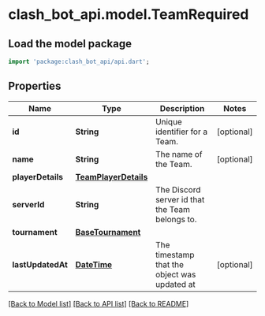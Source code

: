 # clash_bot_api.model.TeamRequired

## Load the model package
```dart
import 'package:clash_bot_api/api.dart';
```

## Properties
Name | Type | Description | Notes
------------ | ------------- | ------------- | -------------
**id** | **String** | Unique identifier for a Team. | [optional] 
**name** | **String** | The name of the Team. | [optional] 
**playerDetails** | [**TeamPlayerDetails**](TeamPlayerDetails.md) |  | 
**serverId** | **String** | The Discord server id that the Team belongs to. | 
**tournament** | [**BaseTournament**](BaseTournament.md) |  | 
**lastUpdatedAt** | [**DateTime**](DateTime.md) | The timestamp that the object was updated at | [optional] 

[[Back to Model list]](../README.md#documentation-for-models) [[Back to API list]](../README.md#documentation-for-api-endpoints) [[Back to README]](../README.md)


